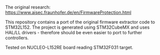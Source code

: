 The original research: https://www.aisec.fraunhofer.de/en/FirmwareProtection.html

This repository contains a port of the original firmware extractor code to STM32L152. The project is generated using STM32CubeMX and uses HAL/LL drivers - therefore should be even easier to port to further controllers.

Tested on NUCLEO-L152RE board reading STM32F031 target.
